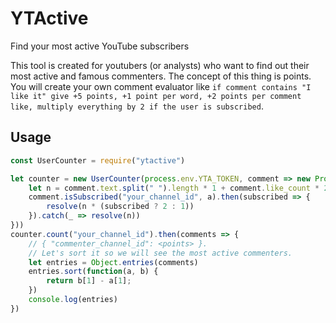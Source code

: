 # YTActive
Find your most active YouTube subscribers

This tool is created for youtubers (or analysts) who want to find out their most active and famous commenters.
The concept of this thing is points. You will create your own comment evaluator like `if comment contains "I like it" give +5 points, +1 point per word, +2 points per comment like, multiply everything by 2 if the user is subscribed`.

## Usage
```js
const UserCounter = require("ytactive")

let counter = new UserCounter(process.env.YTA_TOKEN, comment => new Promise((resolve, _reject) => {
    let n = comment.text.split(" ").length * 1 + comment.like_count * 2
    comment.isSubscribed("your_channel_id", a).then(subscribed => {
        resolve(n * (subscribed ? 2 : 1))
    }).catch(_ => resolve(n))
}))
counter.count("your_channel_id").then(comments => {
    // { "commenter_channel_id": <points> }.
    // Let's sort it so we will see the most active commenters.
    let entries = Object.entries(comments)
    entries.sort(function(a, b) {
        return b[1] - a[1];
    })
    console.log(entries)
})
```